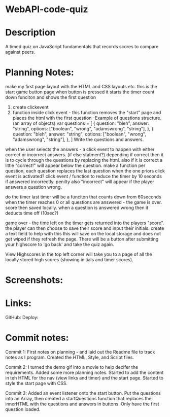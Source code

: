 # WebAPI-code-quiz

# Description

A timed quiz on JavaScript fundamentals that records scores to compare against peers.

# Planning Notes:

make my first page layout with the HTML and CSS layouts etc.
this is the start game button page
when button is pressed it starts the timer count down funciton and shows the first question

1.  create clickevent
2.  function inside click event - this function removes the "start" page and places the html with the first question
    -Example of questions structure. (an array of objects)
    var questions = [
    {
    question: "bleh",
    answer: "string",
    options: ["boolean", "wrong", "adamswrong", "string"],
    },
    {
    question: "bleh",
    answer: "string",
    options: ["boolean", "wrong", "adamswrong", "string"],
    },
    ]
    Write the questions and answers.

when the user selects the answers - a click event to happen with either correct or incorrect answers. (if else statment?)
depending if correct then it is to cycle through the questions by replacing the html.
also if it is correct a little "correct!" will appear below the question.
make a function per question, each question replaces the last question when the one priors click event is activated?
click event / function to reduce the timer by 10 seconds if answered incorrectly. penilty
also "incorrect" will appear if the player answers a question wrong.

do the timer last
timer will be a funciton that counts down from 60seconds
when the timer reaches 0 or all questions are answered - the game is over. score then saved locally.
when a question is answered wrong then it deducts time off (10sec?)

game over - the time left on the timer gets returned into the players "score".
the player can then choose to save their score and input their initials.
create a text field to help with this
this will save on the local storage and does not get wiped if they refresh the page.
There will be a button after submitting your highscore to 'go back' and take the quiz again.

View Highscores in the top left corner will take you to a page of all the locally stored high scores (showing initials and timer scores).

# Screenshots:

# Links:

GitHub:
Deploy:

# Commit notes:

Commit 1:
First notes on planning - and laid out the Readme file to track notes as I program. Created the HTML, Style, and Script files.

Commit 2:
I turned the demo gif into a movie to help decifer the requirements. Added some more planning notes. Started to add the content in teh HTML for the nav (view links and timer) and the start page. Started to style the start page with CSS.

Commit 3:
Added an event listener onto the start button. Put the questions into an Array, then created a startQuestions function that replaces the innerHTML with the questions and answers in buttons. Only have the first question loaded.

